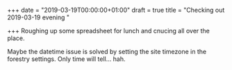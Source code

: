 +++
date = "2019-03-19T00:00:00+01:00"
draft = true
title = "Checking out 2019-03-19 evening "

+++
Roughing up some spreadsheet for lunch and cnucing all over the place.

Maybe the datetime issue is solved by setting the site timezone in the forestry settings. Only time will tell... hah.